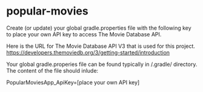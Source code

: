 # popular-movies

Create (or update) your global gradle.properties file with the following key to place your own API key to access The Movie Database API.

Here is the URL for The Movie Database API V3 that is used for this project.
https://developers.themoviedb.org/3/getting-started/introduction

Your global gradle.properies file can be found typically in <your home directory>/.gradle/ directory.
The content of the file should inlude:
 
PopularMoviesApp_ApiKey=[place your own API key]

